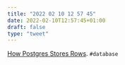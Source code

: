 ```yaml
---
title: "2022 02 10 12 57 45"
date: 2022-02-10T12:57:45+01:00
draft: false
type: "tweet"
---
```

[How Postgres Stores Rows](https://ketansingh.me/posts/how-postgres-stores-rows/). `#database`
